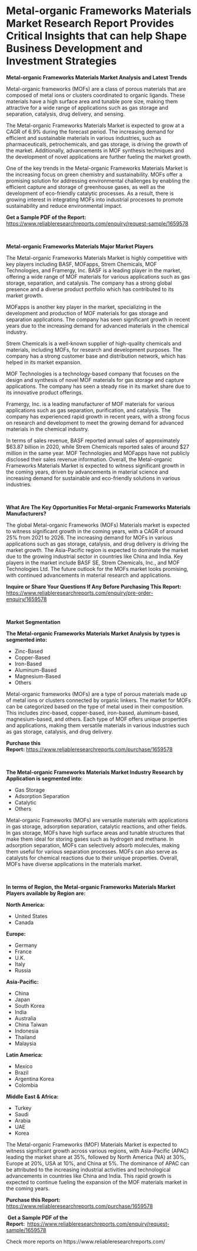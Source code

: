 <p><h1>Metal-organic Frameworks Materials Market Research Report Provides Critical Insights that can help Shape Business Development and Investment Strategies</h1></p><p><strong>Metal-organic Frameworks Materials Market Analysis and Latest Trends</strong></p>
<p><p>Metal-organic frameworks (MOFs) are a class of porous materials that are composed of metal ions or clusters coordinated to organic ligands. These materials have a high surface area and tunable pore size, making them attractive for a wide range of applications such as gas storage and separation, catalysis, drug delivery, and sensing.</p><p>The Metal-organic Frameworks Materials Market is expected to grow at a CAGR of 6.9% during the forecast period. The increasing demand for efficient and sustainable materials in various industries, such as pharmaceuticals, petrochemicals, and gas storage, is driving the growth of the market. Additionally, advancements in MOF synthesis techniques and the development of novel applications are further fueling the market growth.</p><p>One of the key trends in the Metal-organic Frameworks Materials Market is the increasing focus on green chemistry and sustainability. MOFs offer a promising solution for addressing environmental challenges by enabling the efficient capture and storage of greenhouse gases, as well as the development of eco-friendly catalytic processes. As a result, there is growing interest in integrating MOFs into industrial processes to promote sustainability and reduce environmental impact.</p></p>
<p><strong>Get a Sample PDF of the Report:&nbsp;</strong> <a href="https://www.reliableresearchreports.com/enquiry/request-sample/1659578">https://www.reliableresearchreports.com/enquiry/request-sample/1659578</a></p>
<p>&nbsp;</p>
<p><strong>Metal-organic Frameworks Materials Major Market Players</strong></p>
<p><p>The Metal-organic Frameworks Materials Market is highly competitive with key players including BASF, MOFapps, Strem Chemicals, MOF Technologies, and Framergy, Inc. BASF is a leading player in the market, offering a wide range of MOF materials for various applications such as gas storage, separation, and catalysis. The company has a strong global presence and a diverse product portfolio which has contributed to its market growth.</p><p>MOFapps is another key player in the market, specializing in the development and production of MOF materials for gas storage and separation applications. The company has seen significant growth in recent years due to the increasing demand for advanced materials in the chemical industry.</p><p>Strem Chemicals is a well-known supplier of high-quality chemicals and materials, including MOFs, for research and development purposes. The company has a strong customer base and distribution network, which has helped in its market expansion.</p><p>MOF Technologies is a technology-based company that focuses on the design and synthesis of novel MOF materials for gas storage and capture applications. The company has seen a steady rise in its market share due to its innovative product offerings.</p><p>Framergy, Inc. is a leading manufacturer of MOF materials for various applications such as gas separation, purification, and catalysis. The company has experienced rapid growth in recent years, with a strong focus on research and development to meet the growing demand for advanced materials in the chemical industry.</p><p>In terms of sales revenue, BASF reported annual sales of approximately $63.87 billion in 2020, while Strem Chemicals reported sales of around $27 million in the same year. MOF Technologies and MOFapps have not publicly disclosed their sales revenue information. Overall, the Metal-organic Frameworks Materials Market is expected to witness significant growth in the coming years, driven by advancements in material science and increasing demand for sustainable and eco-friendly solutions in various industries.</p></p>
<p>&nbsp;</p>
<p><strong>What Are The Key Opportunities For Metal-organic Frameworks Materials Manufacturers?</strong></p>
<p><p>The global Metal-organic Frameworks (MOFs) Materials market is expected to witness significant growth in the coming years, with a CAGR of around 25% from 2021 to 2026. The increasing demand for MOFs in various applications such as gas storage, catalysis, and drug delivery is driving the market growth. The Asia-Pacific region is expected to dominate the market due to the growing industrial sector in countries like China and India. Key players in the market include BASF SE, Strem Chemicals, Inc., and MOF Technologies Ltd. The future outlook for the MOFs market looks promising, with continued advancements in material research and applications.</p></p>
<p><strong>Inquire or Share Your Questions If Any Before Purchasing This Report:</strong> <a href="https://www.reliableresearchreports.com/enquiry/pre-order-enquiry/1659578">https://www.reliableresearchreports.com/enquiry/pre-order-enquiry/1659578</a></p>
<p>&nbsp;</p>
<p><strong>Market Segmentation</strong></p>
<p><strong>The Metal-organic Frameworks Materials Market Analysis by types is segmented into:</strong></p>
<p><ul><li>Zinc-Based</li><li>Copper-Based</li><li>Iron-Based</li><li>Aluminum-Based</li><li>Magnesium-Based</li><li>Others</li></ul></p>
<p><p>Metal-organic frameworks (MOFs) are a type of porous materials made up of metal ions or clusters connected by organic linkers. The market for MOFs can be categorized based on the type of metal used in their composition. This includes zinc-based, copper-based, iron-based, aluminum-based, magnesium-based, and others. Each type of MOF offers unique properties and applications, making them versatile materials in various industries such as gas storage, catalysis, and drug delivery.</p></p>
<p><strong>Purchase this Report:&nbsp;</strong><a href="https://www.reliableresearchreports.com/purchase/1659578">https://www.reliableresearchreports.com/purchase/1659578</a></p>
<p>&nbsp;</p>
<p><strong>The Metal-organic Frameworks Materials Market Industry Research by Application is segmented into:</strong></p>
<p><ul><li>Gas Storage</li><li>Adsorption Separation</li><li>Catalytic</li><li>Others</li></ul></p>
<p><p>Metal-organic Frameworks (MOFs) are versatile materials with applications in gas storage, adsorption separation, catalytic reactions, and other fields. In gas storage, MOFs have high surface areas and tunable structures that make them ideal for storing gases such as hydrogen and methane. In adsorption separation, MOFs can selectively adsorb molecules, making them useful for various separation processes. MOFs can also serve as catalysts for chemical reactions due to their unique properties. Overall, MOFs have diverse applications in the materials market.</p></p>
<p>&nbsp;</p>
<p><strong>In terms of Region, the Metal-organic Frameworks Materials Market Players available by Region are:</strong></p>
<p>
    <p> <strong> North America: </strong>
        <ul>
            <li>United States</li>
            <li>Canada</li>
        </ul>
        </p> 
    <p> <strong> Europe: </strong>
        <ul>
            <li>Germany</li>
            <li>France</li>
            <li>U.K.</li>
            <li>Italy</li>
            <li>Russia</li>
        </ul>
        </p> 
    <p> <strong> Asia-Pacific: </strong>
        <ul>
            <li>China</li>
            <li>Japan</li>
            <li>South Korea</li>
            <li>India</li>
            <li>Australia</li>
            <li>China Taiwan</li>
            <li>Indonesia</li>
            <li>Thailand</li>
            <li>Malaysia</li>
        </ul>
        </p> 
    <p> <strong> Latin America: </strong>
        <ul>
            <li>Mexico</li>
            <li>Brazil</li>
            <li>Argentina Korea</li>
            <li>Colombia</li>
        </ul>
        </p> 
    <p> <strong> Middle East & Africa: </strong>
        <ul>
            <li>Turkey</li>
            <li>Saudi</li>
            <li>Arabia</li>
            <li>UAE</li>
            <li>Korea</li>
        </ul>
    </p>
    </p>
<p><p>The Metal-organic Frameworks (MOF) Materials Market is expected to witness significant growth across various regions, with Asia-Pacific (APAC) leading the market share at 35%, followed by North America (NA) at 30%, Europe at 20%, USA at 10%, and China at 5%. The dominance of APAC can be attributed to the increasing industrial activities and technological advancements in countries like China and India. This rapid growth is expected to continue fueling the expansion of the MOF materials market in the coming years.</p></p>
<p><strong>Purchase this Report: </strong><a href="https://www.reliableresearchreports.com/purchase/1659578">https://www.reliableresearchreports.com/purchase/1659578</a></p>
<p>&nbsp;<strong>Get a Sample PDF of the Report:&nbsp;&nbsp;</strong><a href="https://www.reliableresearchreports.com/enquiry/request-sample/1659578">https://www.reliableresearchreports.com/enquiry/request-sample/1659578</a></p>
<p><strong></strong></p>
<p>Check more reports on https://www.reliableresearchreports.com/</p>